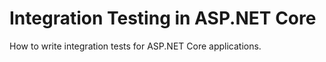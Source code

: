 # Integration Testing in ASP.NET Core

How to write integration tests for ASP.NET Core applications.
